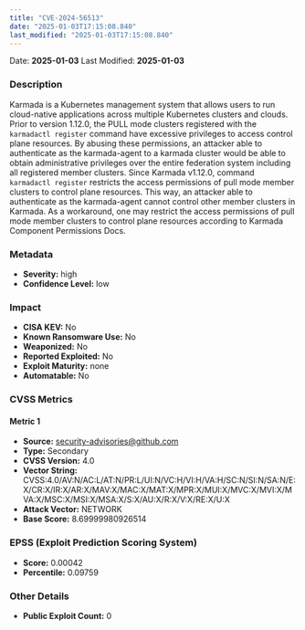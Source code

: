 ```yaml
---
title: "CVE-2024-56513"
date: "2025-01-03T17:15:08.840"
last_modified: "2025-01-03T17:15:08.840"
---
```


Date: **2025-01-03** Last Modified: **2025-01-03**

### Description  
Karmada is a Kubernetes management system that allows users to run cloud-native applications across multiple Kubernetes clusters and clouds. Prior to version 1.12.0, the PULL mode clusters registered with the `karmadactl register` command have excessive privileges to access control plane resources. By abusing these permissions, an attacker able to authenticate as the karmada-agent to a karmada cluster would be able to obtain administrative privileges over the entire federation system including all registered member clusters. Since Karmada v1.12.0, command `karmadactl register` restricts the access permissions of pull mode member clusters to control plane resources. This way, an attacker able to authenticate as the karmada-agent cannot control other member clusters in Karmada. As a workaround, one may restrict the access permissions of pull mode member clusters to control plane resources according to Karmada Component Permissions Docs.

### Metadata  
- **Severity:** high
- **Confidence Level:** low

### Impact  
- **CISA KEV:** No
- **Known Ransomware Use:** No
- **Weaponized:** No
- **Reported Exploited:** No
- **Exploit Maturity:** none
- **Automatable:** No

### CVSS Metrics  

#### Metric 1
- **Source:** security-advisories@github.com
- **Type:** Secondary
- **CVSS Version:** 4.0
- **Vector String:** CVSS:4.0/AV:N/AC:L/AT:N/PR:L/UI:N/VC:H/VI:H/VA:H/SC:N/SI:N/SA:N/E:X/CR:X/IR:X/AR:X/MAV:X/MAC:X/MAT:X/MPR:X/MUI:X/MVC:X/MVI:X/MVA:X/MSC:X/MSI:X/MSA:X/S:X/AU:X/R:X/V:X/RE:X/U:X
- **Attack Vector:** NETWORK
- **Base Score:** 8.69999980926514


### EPSS (Exploit Prediction Scoring System)  
- **Score:** 0.00042
- **Percentile:** 0.09759

### Other Details  
- **Public Exploit Count:** 0
